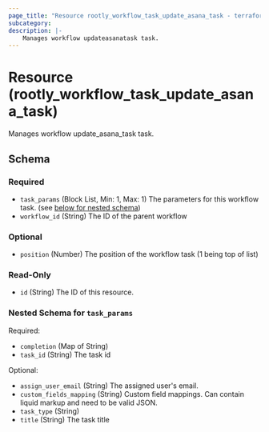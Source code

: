 ```yaml
---
page_title: "Resource rootly_workflow_task_update_asana_task - terraform-provider-rootly"
subcategory:
description: |-
    Manages workflow updateasanatask task.
---
```


# Resource (rootly_workflow_task_update_asana_task)

Manages workflow update_asana_task task.

<!-- schema generated by tfplugindocs -->
## Schema

### Required

- `task_params` (Block List, Min: 1, Max: 1) The parameters for this workflow task. (see [below for nested schema](#nestedblock--task_params))
- `workflow_id` (String) The ID of the parent workflow

### Optional

- `position` (Number) The position of the workflow task (1 being top of list)

### Read-Only

- `id` (String) The ID of this resource.

<a id="nestedblock--task_params"></a>
### Nested Schema for `task_params`

Required:

- `completion` (Map of String)
- `task_id` (String) The task id

Optional:

- `assign_user_email` (String) The assigned user's email.
- `custom_fields_mapping` (String) Custom field mappings. Can contain liquid markup and need to be valid JSON.
- `task_type` (String)
- `title` (String) The task title
